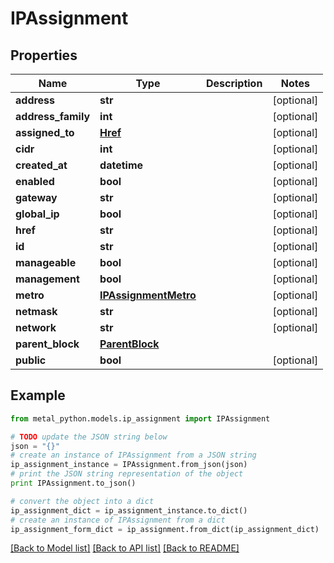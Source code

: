 # IPAssignment


## Properties
Name | Type | Description | Notes
------------ | ------------- | ------------- | -------------
**address** | **str** |  | [optional] 
**address_family** | **int** |  | [optional] 
**assigned_to** | [**Href**](Href.md) |  | [optional] 
**cidr** | **int** |  | [optional] 
**created_at** | **datetime** |  | [optional] 
**enabled** | **bool** |  | [optional] 
**gateway** | **str** |  | [optional] 
**global_ip** | **bool** |  | [optional] 
**href** | **str** |  | [optional] 
**id** | **str** |  | [optional] 
**manageable** | **bool** |  | [optional] 
**management** | **bool** |  | [optional] 
**metro** | [**IPAssignmentMetro**](IPAssignmentMetro.md) |  | [optional] 
**netmask** | **str** |  | [optional] 
**network** | **str** |  | [optional] 
**parent_block** | [**ParentBlock**](ParentBlock.md) |  | 
**public** | **bool** |  | [optional] 

## Example

```python
from metal_python.models.ip_assignment import IPAssignment

# TODO update the JSON string below
json = "{}"
# create an instance of IPAssignment from a JSON string
ip_assignment_instance = IPAssignment.from_json(json)
# print the JSON string representation of the object
print IPAssignment.to_json()

# convert the object into a dict
ip_assignment_dict = ip_assignment_instance.to_dict()
# create an instance of IPAssignment from a dict
ip_assignment_form_dict = ip_assignment.from_dict(ip_assignment_dict)
```
[[Back to Model list]](../README.md#documentation-for-models) [[Back to API list]](../README.md#documentation-for-api-endpoints) [[Back to README]](../README.md)


